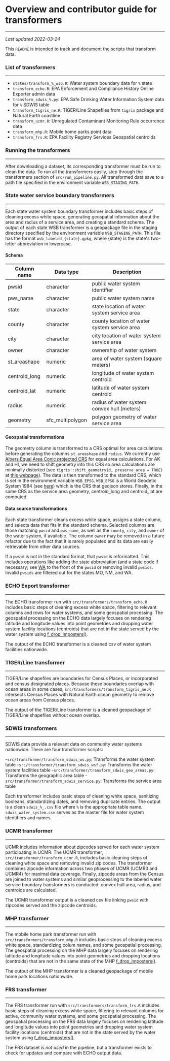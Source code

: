 # Overview and contributor guide for transformers
_________________

_Last updated 2022-03-24_  

This `README` is intended to track and document the scripts that transform data.

### List of transformers
_________________

- `states/transform_%_wsb.R`: Water system boundary data for `%` state
- `transform_echo.R`: EPA Enforcement and Compliance History Online Exporter admin data
- `transform_sdwis_%.py`: EPA Safe Drinking Water Information System data for `%` SDWIS table
- `transform_tigris_ne.R`: TIGER/Line Shapefiles from `tigris` package and Natural Earth coastline
- `transform_ucmr.R`: Unregulated Contaminant Monitoring Rule occurrence data
- `transform_mhp.R`: Mobile home parks point data
- `transform_frs.R`: EPA Facility Registry Services Geospatial centroids


### Running the transformers
_________________

After downloading a dataset, its corresponding transformer must be run to clean the data. To run all the transformers easily, step through the transformers section of `src/run_pipeline.py`. All transformed data save to a path file specified in the environment variable `WSB_STAGING_PATH`.


### State water service boundary transformers
_________________

Each state water system boundary transformer includes basic steps of cleaning excess white space, generating geospatial information about the area and radius of a service area, and creating a standard schema. The output of each state WSB transformer is a geopackage file in the staging directory specified by the environment variable `WSB_STAGING_PATH`. This file has the format `wsb_labeled_{state}.gpkg`, where {state} is the state's two-letter abbreviation in lowercase. 

#### Schema

| Column name | Data type | Description |
|----------- | ----------- | ----------- |
| pwsid      | character  | public water system identifier |
| pws_name   | character | public water system name |
| state   | character | state location of water system service area |
| county   | character | county location of water system service area |
| city   | character | city location of water system service area |
| owner   | character | ownership of water system |
| st_areashape   | numeric  | area of water system (square meters) |
| centroid_long   | numeric  | longitude of water system centroid |
| centroid_lat   | numeric  | latitude of water system centroid |
| radius   | numeric  | radius of water system convex hull (meters) |
| geometry   | sfc_multipolygon  | polygon geometry of water service area |

#### Geospatial transformations 

The geometry column is transformed to a CRS optimal for area calculations before generating the columns `st_areashape` and `radius`. We currently use [Albers Equal Area Conic projected CRS](https://epsg.io/102003) for equal area calculations. For AK and HI, we need to shift geometry into this CRS so area calculations are minimally distorted (see `tigris::shift_geometry(d, preserve_area = TRUE)` at [this webpage](https://walker-data.com/census-r/census-geographic-data-and-applications-in-r.html#shifting-and-rescaling-geometry-for-national-us-mapping)). The data is then transformed to the standard CRS, which is set in the environment variable `WSB_EPSG`. `WSB_EPSG` is a World Geodetic System 1984 (see [here](https://epsg.io/4326)) which is the CRS that geojson stores. Finally, in the same CRS as the service area geometry, centroid_long and centroid_lat are computed.

#### Data source transformations

Each state transformer cleans excess white space, assigns a state column, and selects data that fits in the standard schema. Selected columns are those matching `pwsid` and `pws_name`, as well as the `county`, `city`, and `owner` of the water system, if available. The column `owner` may be removed in a future refactor due to the fact that it is rarely populated and its data are easily retrievable from other data sources.

If a `pwsid` is not in the standard format, that `pwsid` is reformatted. This includes operations like adding the state abbreviation (and a state code if necessary; see [WA](https://github.com/SimpleLab-Inc/wsb/blob/develop/src/transformers/states/transform_wsb_wa.R) to the front of the `pwsid` or removing invalid `pwsids`. Invalid `pwsids` are filtered out for the states MO, NM, and WA.

### ECHO Export transformer
_________________

The ECHO transformer run with `src/transformers/transform_echo.R` includes basic steps of cleaning excess white space, filtering to relevant columns and rows for water systems, and some geospatial processing. The geospatial processing on the ECHO data largely focuses on rendering latitude and longitude values into point geometries and dropping water system facility locations (centroids) that are not in the state served by the water system using [f_drop_imposters()](https://github.com/SimpleLab-Inc/wsb/blob/develop/src/functions/f_drop_imposters.R).

The output of the ECHO transformer is a cleaned csv of water system facilities nationwide.


### TIGER/Line transformer
_________________

TIGER/Line shapefiles are boundaries for Census Places, or incorporated and census designated places. Because these boundaries overlap with ocean areas in some cases,  `src/transformers/transform_tigris_ne.R` intersects Census Places with Natural Earth ocean geometry to remove ocean areas from Census places.

The output of the TIGER/Line transformer is a cleaned geopackage of TIGER/Line shapefiles without ocean overlap.


### SDWIS transformers
_________________

SDWIS data provide a relevant data on community water systems nationwide. There are four transformer scripts:

-`src/transformer/transform_sdwis_ws.py`: Transforms the water system table
-`src/transformer/transform_sdwis_wsf.py`: Transforms the water system facilities table
-`src/transformer/transform_sdwis_geo_areas.py`: Transforms the geographic area table
-`src/transformer/transform_sdwis_service.py`: Transforms the service area table

Each transformer includes basic steps of cleaning white space, sanitizing booleans, standardizing dates, and removing duplicate entries. The output is a clean `sdwis_%_.csv` file where `%` is the appropriate table name. `sdwis_water_system.csv` serves as the master file for water system identifiers and names.

### UCMR transformer
_________________

UCMR includes information about zipcodes served for each water system participating in UCMR. The UCMR transformer, `src/transformer/transform_ucmr.R`, includes basic cleaning steps of cleaning white space and removing invalid zip codes. The transformer combines zipcode information across two phases of UCMR (UCMR3 and UCMR4) for maximal data coverage. Finally, zipcode areas from the Census are joined to water systems and similar geoprocessing to the labeled water service boundary transformers is conducted: convex hull area, radius, and centroids are calculated.

The UCMR transformer output is a cleaned csv file linking `pwsid` with zipcodes served and the zipcode centroids.


### MHP transformer
_________________

The mobile home park transformer run with `src/transformers/transform_mhp.R` includes basic steps of cleaning excess white space, standardizing colum names, and some geospatial processing. The geospatial processing on the MHP data largely focuses on rendering latitude and longitude values into point geometries and dropping locations (centroids) that are not in the same state of the MHP [f_drop_imposters()](https://github.com/SimpleLab-Inc/wsb/blob/develop/src/functions/f_drop_imposters.R).

The output of the MHP transformer is a cleaned geopackage of mobile home park locations nationwide.


### FRS transformer
_________________

The FRS transformer run with `src/transformers/transform_frs.R` includes basic steps of cleaning excess white space, filtering to relevant columns for active, community water systems, and some geospatial processing. The geospatial processing on the FRS data largely focuses on rendering latitude and longitude values into point geometries and dropping water system facility locations (centroids) that are not in the state served by the water system using [f_drop_imposters()](https://github.com/SimpleLab-Inc/wsb/blob/develop/src/functions/f_drop_imposters.R).

The FRS dataset is *not used* in the pipeline, but a transformer exists to check for updates and compare with ECHO output data.




